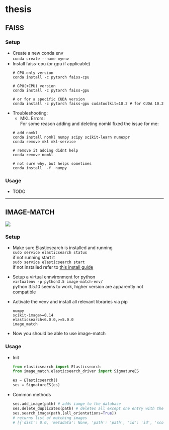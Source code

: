 # thesis

## FAISS

### Setup
- Create a new conda env   
`conda create --name myenv`
- Install faiss-cpu (or gpu if applicable)
    ```
    # CPU-only version
    conda install -c pytorch faiss-cpu

    # GPU(+CPU) version
    conda install -c pytorch faiss-gpu

    # or for a specific CUDA version
    conda install -c pytorch faiss-gpu cudatoolkit=10.2 # for CUDA 10.2
    ```
- Troubleshooting:
    - MKL Errors:  
    For some reason adding and deleting nomkl fixed the issue for me:  
    ```
    # add nomkl
    conda install nomkl numpy scipy scikit-learn numexpr
    conda remove mkl mkl-service

    # remove it adding didnt help
    conda remove nomkl

    # not sure why, but helps sometimes
    conda install  -f  numpy
    ```

### Usage
- TODO

---  

## IMAGE-MATCH
![](https://cloud.githubusercontent.com/assets/6517700/17741093/41040a64-649b-11e6-8499-48b78ddca56b.png
)
### Setup
- Make sure Elasticsearch is installed and running  
`sudo service elasticsearch status`  
if not running start it  
`sudo service elasticsearch start`  
if not installed refer to [this install guide](https://www.elastic.co/de/downloads/elasticsearch)

- Setup a virtual ennvironment for python  
 `virtualenv -p python3.5 image-match-env/`  
 python 3.5.10 seems to work, higher version are apparently not compatible

- Activate the venv and install all relevant libraries via pip
    ```
    numpy
    scikit-image>=0.14
    elasticsearch<6.0.0,>=5.0.0
    image_match
    ```
- Now you should be able to use image-match

### Usage
- Init
    ```python
    from elasticsearch import Elasticsearch
    from image_match.elasticsearch_driver import SignatureES

    es = Elasticsearch()
    ses = SignatureES(es)
    ```
- Common methods  

    ```python
    ses.add_image(path) # adds iamge to the database
    ses.delete_duplicates(path) # deletes all except one entry with the same !path!
    ses.search_image(path,[all_orientations=True]) 
    # returns list of matching images 
    # [{'dist': 0.0, 'metadata': None, 'path': 'path', 'id': 'id', 'score': 63.0}]
    ```